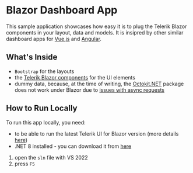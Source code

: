 # Blazor Dashboard App

This sample application showcases how easy it is to plug the Telerik Blazor components in your layout, data and models. It is insipred by other similar dashboard apps for [Vue.js](https://github.com/telerik/vue-dashboard) and [Angular](https://github.com/telerik/ng2-dashboard).

## What's Inside

* `Bootstrap` for the layouts
* the [Telerik Blazor components](https://www.telerik.com/blazor-ui) for the UI elements
* dummy data, because, at the time of writing, the [Octokit.NET](https://github.com/octokit/octokit.net) package does not work under Blazor due to [issues with async requests](https://github.com/aspnet/AspNetCore/issues/9125)

## How to Run Locally

To run this app locally, you need:

* to be able to run the latest Telerik UI for Blazor version (more details [here](https://docs.telerik.com/blazor-ui/getting-started/what-you-need))
* .NET 8 installed - you can download it from [here](https://dotnet.microsoft.com/download)

1. open the `sln` file with VS 2022
1. press `F5`

